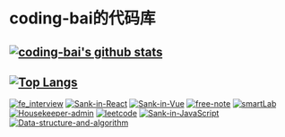 # coding-bai的代码库

[![coding-bai's github stats](https://github-readme-stats.vercel.app/api?username=coding-bai&show_icons=true&theme=algolia)](http://coding-bai.site/)
---
[![Top Langs](https://github-readme-stats.vercel.app/api/top-langs/?username=coding-bai&layout=compact)](http://coding-bai.site/)
---
[![fe_interview](https://github-readme-stats.vercel.app/api/pin/?username=coding-bai&repo=fe_interview&theme=prussian&show_icons=true)](https://github.com/coding-bai/fe_interview)
[![Sank-in-React](https://github-readme-stats.vercel.app/api/pin/?username=coding-bai&repo=Sank-in-React&theme=react&show_icons=true)](https://github.com/coding-bai/Sank-in-React)
[![Sank-in-Vue](https://github-readme-stats.vercel.app/api/pin/?username=coding-bai&repo=Sank-in-Vue&theme=vue-dark&show_icons=true)](https://github.com/coding-bai/Sank-in-Vue)
[![free-note](https://github-readme-stats.vercel.app/api/pin/?username=coding-bai&repo=free-note&theme=vue-dark&show_icons=true)](https://github.com/coding-bai/free-note)
[![smartLab](https://github-readme-stats.vercel.app/api/pin/?username=coding-bai&repo=smartLab&theme=blueberry&show_icons=true)](https://github.com/coding-bai/smartLab)
[![Housekeeper-admin](https://github-readme-stats.vercel.app/api/pin/?username=coding-bai&repo=Housekeeper-admin&theme=react&show_icons=true)](https://github.com/coding-bai/Housekeeper-admin)
[![leetcode](https://github-readme-stats.vercel.app/api/pin/?username=coding-bai&repo=leetcode&theme=gruvbox&show_icons=true)](https://github.com/coding-bai/leetcode)
[![Sank-in-JavaScript](https://github-readme-stats.vercel.app/api/pin/?username=coding-bai&repo=Sank-in-JavaScript&theme=calm&show_icons=true)](https://github.com/coding-bai/Sank-in-JavaScript)
[![Data-structure-and-algorithm](https://github-readme-stats.vercel.app/api/pin/?username=coding-bai&repo=Data-structure-and-algorithm&theme=gruvbox&show_icons=true)](https://github.com/coding-bai/Data-structure-and-algorithm)
